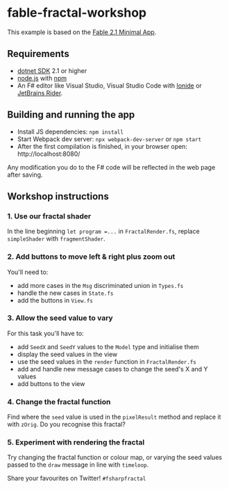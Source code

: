 # fable-fractal-workshop

This example is based on the [Fable 2.1 Minimal App](https://github.com/fable-compiler/fable2-samples/tree/master/minimal).

## Requirements

* [dotnet SDK](https://www.microsoft.com/net/download/core) 2.1 or higher
* [node.js](https://nodejs.org) with [npm](https://www.npmjs.com/)
* An F# editor like Visual Studio, Visual Studio Code with [Ionide](http://ionide.io/) or [JetBrains Rider](https://www.jetbrains.com/rider/).

## Building and running the app

* Install JS dependencies: `npm install`
* Start Webpack dev server: `npx webpack-dev-server` or `npm start`
* After the first compilation is finished, in your browser open: http://localhost:8080/

Any modification you do to the F# code will be reflected in the web page after saving.

## Workshop instructions

### 1. Use our fractal shader

In the line beginning `let program =...` in `FractalRender.fs`, replace `simpleShader` with `fragmentShader`.

### 2. Add buttons to move left & right plus zoom out

You'll need to:

* add more cases in the `Msg` discriminated union in `Types.fs`
* handle the new cases in `State.fs`
* add the buttons in `View.fs`

### 3. Allow the seed value to vary

For this task you'll have to:

* add `SeedX` and `SeedY` values to the `Model` type and initialise them
* display the seed values in the view
* use the seed values in the `render` function in `FractalRender.fs`
* add and handle new message cases to change the seed's X and Y values
* add buttons to the view

### 4. Change the fractal function

Find where the `seed` value is used in the `pixelResult` method and replace it with `zOrig`.  Do you recognise this fractal?

### 5. Experiment with rendering the fractal

Try changing the fractal function or colour map, or varying the seed values passed to the `draw` message in line with `timeloop`.

Share your favourites on Twitter! `#fsharpfractal`
